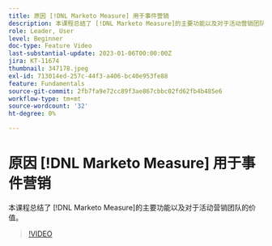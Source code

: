 ```yaml
---
title: 原因 [!DNL Marketo Measure] 用于事件营销
description: 本课程总结了 [!DNL Marketo Measure]的主要功能以及对于活动营销团队的价值。
role: Leader, User
level: Beginner
doc-type: Feature Video
last-substantial-update: 2023-01-06T00:00:00Z
jira: KT-11674
thumbnail: 347178.jpeg
exl-id: 713014ed-257c-44f3-a406-bc40e953fe88
feature: Fundamentals
source-git-commit: 2fb7fa9e72cc89f3ae867cbbc02fd62fb4b485e6
workflow-type: tm+mt
source-wordcount: '32'
ht-degree: 0%

---
```


# 原因 [!DNL Marketo Measure] 用于事件营销

本课程总结了 [!DNL Marketo Measure]的主要功能以及对于活动营销团队的价值。

>[!VIDEO](https://video.tv.adobe.com/v/347178/?quality=12&learn=on)
